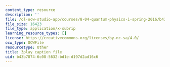 ```yaml
---
content_type: resource
description: ''
file: /ol-ocw-studio-app/courses/8-04-quantum-physics-i-spring-2016/b43b78746c085632bd1ed197d2ad16c6_rwzg8iEOc8s.vtt
file_size: 16423
file_type: application/x-subrip
learning_resource_types: []
license: https://creativecommons.org/licenses/by-nc-sa/4.0/
ocw_type: OCWFile
resourcetype: Other
title: 3play caption file
uid: b43b7874-6c08-5632-bd1e-d197d2ad16c6
---
```

